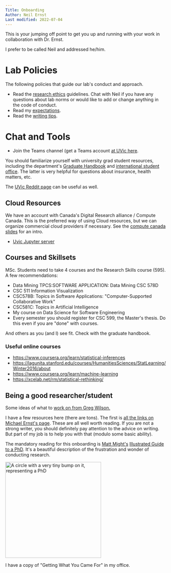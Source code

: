 ```yaml
---
Title: Onboarding
Author: Neil Ernst
Last modified: 2022-07-04
---
```


This is your jumping off point to get you up and running with your work in collaboration with Dr. Ernst.

I prefer to be called Neil and addressed he/him. 

# Lab Policies
The following policies that guide our lab's conduct and approach.

* Read the [research ethics](ethics.md) guidelines. Chat with Neil if you have any questions about lab norms or would like to add or change anything in the code of conduct. 
* Read my [expectations](expectations.asciidoc).
* Read the [writing tips](writing.asciidoc).

# Chat and Tools
* Join the Teams channel (get a Teams account [at UVic here](https://onlineservices.uvic.ca/).

You should familiarize yourself with university grad student resources, including the department's [Graduate Handbook](https://www.uvic.ca/ecs/computerscience/assets/docs/grad/graduatehandbookcs.pdf) and [international student office](https://www.uvic.ca/international/home/contact/iss/index.php). The latter is very helpful for questions about insurance, health matters, etc.

The [UVic Reddit page](https://www.reddit.com/r/uvic/) can be useful as well. 

## Cloud Resources
We have an account with Canada's Digital Research alliance / Compute Canada. This is the preferred way of using Cloud resources, but we can organize commercial cloud providers if necessary. See the [compute canada slides](ccdb.pdf) for an intro.
* [Uvic Jupyter server](https://uvic.syzygy.ca)

## Courses and Skillsets
MSc. Students need to take 4 courses and the Research Skills course (595). A few recommendations:

- Data Mining TPCS:SOFTWARE APPLICATION: Data Mining CSC 578D
- CSC 511 Information Visualization
- CSC578B: Topics in Software Applications: "Computer-Supported Collaborative Work"
- CSC581C: Topics in Artificial Intelligence
- My course on Data Science for Software Engineering
- Every semester you should register for CSC 599, the Master's thesis. Do this even if you are "done" with courses.

And others as you (and I) see fit. Check with the graduate handbook. 

### Useful online courses
* https://www.coursera.org/learn/statistical-inferences
* https://lagunita.stanford.edu/courses/HumanitiesSciences/StatLearning/Winter2016/about
* https://www.coursera.org/learn/machine-learning
* https://xcelab.net/rm/statistical-rethinking/

## Being a good researcher/student

Some ideas of what to [work on from Greg Wilson.](https://third-bit.com/ideas/research/)

I have a few resources here (there are tons). The first is [all the links on Michael Ernst's page](https://homes.cs.washington.edu/~mernst/advice/). These are all well worth reading. If you are not a strong writer, you should definitely pay attention to the advice on writing. But part of my job is to help you with that (modulo some basic ability). 

The mandatory reading for this onboarding is [Matt Might's](http://matt.might.net/) [Illustrated Guide to a PhD](http://matt.might.net/articles/phd-school-in-pictures/). It's a beautiful description of the frustration and wonder of conducting research. 

<img alt="A circle with a very tiny bump on it, representing a PhD" width="300px" src="http://matt.might.net/articles/phd-school-in-pictures/images/PhDKnowledge.012.jpg">

I have a copy of "Getting What You Came For" in my office.

